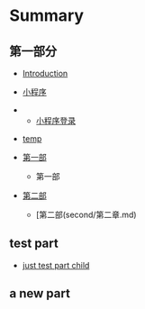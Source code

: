 # Summary

## 第一部分

* [Introduction](README.md)

* [小程序](xiao-cheng-xu.md)

* * [小程序登录](///小程序/小程序登录.md)
* [temp](temp.md)
* [第一部](first/第一步序言.md)
  * 第一部
* [第二部](second/第二部序言.md)
  * \[第二部\(second/第二章.md\)

## test part

* [just test part child](just-test-part-child.md)

## a new part



